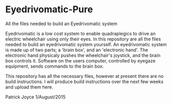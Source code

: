 # Eyedrivomatic-Pure
All the files needed to build an Eyedrivomatic system 

Eyedrivomatic is a low cost system to enable quadraplegics to drive an electric wheelchair using only their eyes. In this repository are all the files needed to build an eyedrivomatic system yourself. An eyedrivomatic system is made up of two parts; a 'brain box', and an 'electronic hand'. The electronic hand physicaly pushes the wheelchair's joystick, and the brain box controls it. Software on the users computer, controlled by eyegaze equipment, sends commands to the brain box. 

This repository has all the necessary files, however at present there are no build instructions. I will produce build instructions over the next few weeks and upload them here. 

Patrick Joyce 1/August/2015
